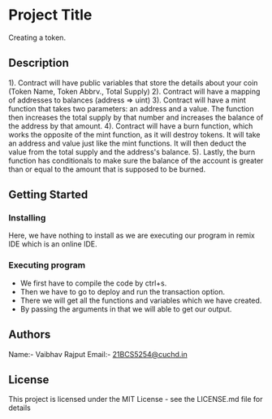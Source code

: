 # Project Title

Creating a token.

## Description

1). Contract will have public variables that store the details about your coin (Token Name, Token Abbrv., Total Supply)
2). Contract will have a mapping of addresses to balances (address => uint)
3). Contract will have a mint function that takes two parameters: an address and a value. The function then increases the total supply by that number and increases 
    the balance of the address by that amount.
4). Contract will have a burn function, which works the opposite of the mint function, as it will destroy tokens. It will take an address and value just like the 
    mint functions. It will then deduct the value from the total supply and the address's balance.
5). Lastly,  the burn function has conditionals to make sure the balance of the account is greater than or equal to the amount that is supposed to be burned.

## Getting Started

### Installing

Here, we have nothing to install as we are executing our program in remix IDE which is an online IDE.

### Executing program

* We first have to compile the code by ctrl+s.
* Then we have to go to deploy and run the transaction option.
* There we will get all the functions and variables which we have created.
* By passing the arguments in that we will able to get our output.
  

## Authors

Name:-   Vaibhav Rajput
Email:-  21BCS5254@cuchd.in


## License

This project is licensed under the MIT License - see the LICENSE.md file for details
